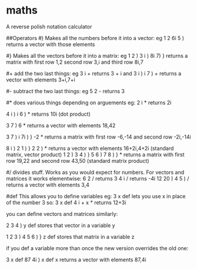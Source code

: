 maths
=====

A reverse polish notation calculator

##Operators
#)
Makes all the numbers before it into a vector: eg 1 2 6i 5 ) returns a vector with those elements

#}
Makes all the vectors before it into a matrix: eg 1 2 ) 3 i ) 8i 7) } returns
a matrix with first row 1,2 second row 3,i and third row 8i,7

#+
add the two last things: eg 3 i + returns 3 + i and 3 i ) i 7 ) + returns a vector with elements 3+i,7+i

#-
subtract the two last things: eg 5 2 - returns 3

#*
does various things depending on arguements 
eg:
2 i * returns 2i

4 i ) i 6 ) * returns 10i (dot product)

3 7 ) 6 * returns a vector with elements 18,42

3 7 ) i 7i ) } -2 * returns a matrix with first row -6,-14 and second row -2i,-14i

8 i ) 2 1 ) } 2 2 ) * returns a vector with elements 16+2i,4+2i (standard matrix, vector product)
1 2 ) 3 4 ) } 5 6 ) 7 8 ) } * returns  a matrix with first row  19,22 and second row 43,50 (standard matrix product)

#/
divides stuff. Works as you would expect for numbers. For vectors and matrices it works elementwise:
6 2 / returns 3
4 i / returns -4i
12 20 ) 4 5 ) / returns a vector with elements 3,4


#def
This allows you to define variables eg:
3 x def lets you use x in place of the number 3 so:
3 x def
4 i + x *
returns 12+3i

you can define vectors and matrices similarly:

2 3 4 ) y def stores that vector in a variable y

1 2 3 ) 4 5 6 ) } z def stores that matrix in a variable z

if you def a variable more than once the new version overrides the old one:

3 x def
87 4i ) x def
x 
returns a vector with elements 87,4i


